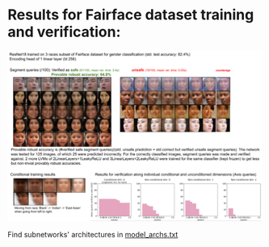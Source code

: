 # Results for Fairface dataset training and verification:
![Fairfaces results (2)](fairfaces_experiment_results_summary.png)

Find subnetworks' architectures in [model_archs.txt](model_archs.txt)
